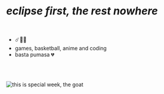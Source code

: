 # *eclipse first, the rest nowhere*
<br/>

* ☄️🐉🐣
* games, basketball, anime and coding
* basta pumasa 💔
<br/>
<br/>

![this is special week, the goat](https://media.tenor.com/p8IyyTqho9gAAAAM/special-week-umamusume.gif)




<!--
**70VII/70VII** is a ✨ _special_ ✨ repository because its `README.md` (this file) appears on your GitHub profile.

Here are some ideas to get you started:

- 🔭 I’m currently working on ...
- 🌱 I’m currently learning ...
- 👯 I’m looking to collaborate on ...
- 🤔 I’m looking for help with ...
- 💬 Ask me about ...
- 📫 How to reach me: ...
- 😄 Pronouns: ...
- ⚡ Fun fact: ...
-->
